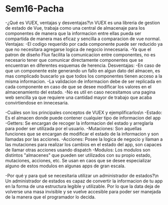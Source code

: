 # Sem16-Pacha

-¿Qué es VUEX, ventajas y desventajas?\n
    VUEX es una libreria de gestion de estado de Vue, trabaja como una central de almacenaje para los componentes de manera que la informacion entre ellas pueda ser compartida de manera mas eficaz y sencilla a comparacion de vue normal.
    Ventajas:
     -El codigo requerido por cada componente puede ser reducido ya que no necesitara agregarse logica de negocio innecesaria.
     -Ya que el patron de diseño Flux facilita la comunicacion entre componentes, no es necesario tener que comunicar directamente componentes que se encuentran en diferentes esquemas de herencia.
    Desventajas:
     -En caso de que un componente este generando un fallo en algun dato del almacen, es mas complicado buscarlo ya que todos los componentes tienen acceso a la misma informacion.
     -La validacion de informacion debe de ser replicada en cada componente en caso de que se desee modificar los valores en el almacenamiento del estado.
     -No es util en caso necesitamos una pagina web sencilla ya que requiere una cantidad mayor de trabajo que acaba convirtiendose en innecesaria.

-Cuáles son los principales conceptos de VUEX y ejemplificarlos\n
    -Estado: Es el almacen donde puede contener cualquier tipo de informacion del app
    -Getters: Se encargan de recoger la informacion del estado y arreglarla para poder ser utilizada por el usuario.
    -Mutaciones: Son aquellas funciones que se encargan de modificar el estado de la informacion y son llamadas por las acciones.
    -Acciones: Posee la logica de negocio y llaman a las mutaciones para realizar los cambios en el estado del app, son capaces de llamar otras acciones usando dispatch
    -Modulos: Los modulos son distintos "almacenes" que pueden ser utilizados con su propio estado, mutaciones, acciones, etc. Se usan en caos que se desee especializar alguno de estos modulos en algunas apps de gran escala.

-Por qué y para qué se necesitaria utilizar un administrador de estados?\n
    Un administrador de estados es capaz de convertir la informacion de tu app en la forma de una estructura legible y utilizable. Por lo que la data deja de volverse una masa invisible y se vuelve accesible para poder ser manejada de la manera que el programador lo decida.